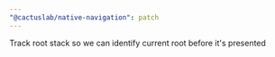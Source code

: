 ```yaml
---
"@cactuslab/native-navigation": patch
---
```


Track root stack so we can identify current root before it's presented
